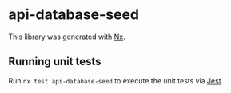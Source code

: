 # api-database-seed

This library was generated with [Nx](https://nx.dev).

## Running unit tests

Run `nx test api-database-seed` to execute the unit tests via [Jest](https://jestjs.io).

